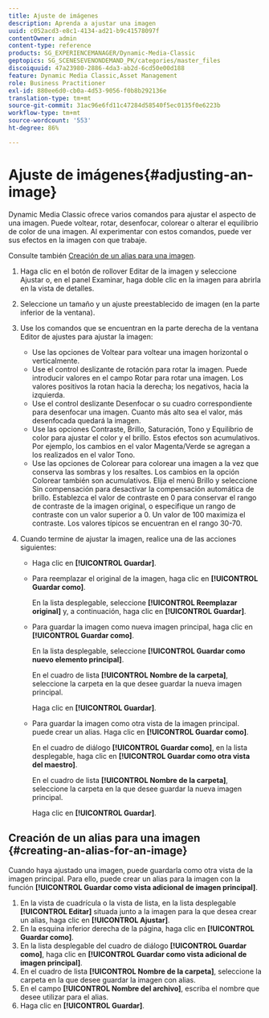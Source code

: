 ```yaml
---
title: Ajuste de imágenes
description: Aprenda a ajustar una imagen
uuid: c052acd3-e8c1-4134-ad21-b9c41578097f
contentOwner: admin
content-type: reference
products: SG_EXPERIENCEMANAGER/Dynamic-Media-Classic
geptopics: SG_SCENESEVENONDEMAND_PK/categories/master_files
discoiquuid: 47a23980-2886-4da3-ab2d-6cd50e00d188
feature: Dynamic Media Classic,Asset Management
role: Business Practitioner
exl-id: 880ee6d0-cb0a-4d53-9056-f0b8b292136e
translation-type: tm+mt
source-git-commit: 31ac96e6fd11c47284d58540f5ec0135f0e6223b
workflow-type: tm+mt
source-wordcount: '553'
ht-degree: 86%

---
```


# Ajuste de imágenes{#adjusting-an-image}

Dynamic Media Classic ofrece varios comandos para ajustar el aspecto de una imagen. Puede voltear, rotar, desenfocar, colorear o alterar el equilibrio de color de una imagen. Al experimentar con estos comandos, puede ver sus efectos en la imagen con que trabaje.

Consulte también [Creación de un alias para una imagen](adjusting-image.md#creating_an_alias_for_an_image).

1. Haga clic en el botón de rollover Editar de la imagen y seleccione Ajustar o, en el panel Examinar, haga doble clic en la imagen para abrirla en la vista de detalles.
1. Seleccione un tamaño y un ajuste preestablecido de imagen (en la parte inferior de la ventana).
1. Use los comandos que se encuentran en la parte derecha de la ventana Editor de ajustes para ajustar la imagen:

   * Use las opciones de Voltear para voltear una imagen horizontal o verticalmente. 
   * Use el control deslizante de rotación para rotar la imagen. Puede introducir valores en el campo Rotar para rotar una imagen. Los valores positivos la rotan hacia la derecha; los negativos, hacia la izquierda.
   * Use el control deslizante Desenfocar o su cuadro correspondiente para desenfocar una imagen. Cuanto más alto sea el valor, más desenfocada quedará la imagen.
   * Use las opciones Contraste, Brillo, Saturación, Tono y Equilibrio de color para ajustar el color y el brillo. Estos efectos son acumulativos. Por ejemplo, los cambios en el valor Magenta/Verde se agregan a los realizados en el valor Tono.
   * Use las opciones de Colorear para colorear una imagen a la vez que conserva las sombras y los resaltes. Los cambios en la opción Colorear también son acumulativos. Elija el menú Brillo y seleccione Sin compensación para desactivar la compensación automática de brillo. Establezca el valor de contraste en 0 para conservar el rango de contraste de la imagen original, o especifique un rango de contraste con un valor superior a 0. Un valor de 100 maximiza el contraste. Los valores típicos se encuentran en el rango 30-70.

1. Cuando termine de ajustar la imagen, realice una de las acciones siguientes:

   * Haga clic en **[!UICONTROL Guardar]**.
   * Para reemplazar el original de la imagen, haga clic en **[!UICONTROL Guardar como]**.

      En la lista desplegable, seleccione **[!UICONTROL Reemplazar original]** y, a continuación, haga clic en **[!UICONTROL Guardar]**.

   * Para guardar la imagen como nueva imagen principal, haga clic en **[!UICONTROL Guardar como]**.

      En la lista desplegable, seleccione **[!UICONTROL Guardar como nuevo elemento principal]**.

      En el cuadro de lista **[!UICONTROL Nombre de la carpeta]**, seleccione la carpeta en la que desee guardar la nueva imagen principal.

      Haga clic en **[!UICONTROL Guardar]**.

   * Para guardar la imagen como otra vista de la imagen principal. puede crear un alias. Haga clic en **[!UICONTROL Guardar como]**.

      En el cuadro de diálogo **[!UICONTROL Guardar como]**, en la lista desplegable, haga clic en **[!UICONTROL Guardar como otra vista del maestro]**.

      En el cuadro de lista **[!UICONTROL Nombre de la carpeta]**, seleccione la carpeta en la que desee guardar la nueva imagen principal.

      Haga clic en **[!UICONTROL Guardar]**.

## Creación de un alias para una imagen  {#creating-an-alias-for-an-image}

Cuando haya ajustado una imagen, puede guardarla como otra vista de la imagen principal. Para ello, puede crear un alias para la imagen con la función **[!UICONTROL Guardar como vista adicional de imagen principal]**.

1. En la vista de cuadrícula o la vista de lista, en la lista desplegable **[!UICONTROL Editar]** situada junto a la imagen para la que desea crear un alias, haga clic en **[!UICONTROL Ajustar]**.
1. En la esquina inferior derecha de la página, haga clic en **[!UICONTROL Guardar como]**.
1. En la lista desplegable del cuadro de diálogo **[!UICONTROL Guardar como]**, haga clic en **[!UICONTROL Guardar como vista adicional de imagen principal]**.
1. En el cuadro de lista **[!UICONTROL Nombre de la carpeta]**, seleccione la carpeta en la que desee guardar la imagen con alias.
1. En el campo **[!UICONTROL Nombre del archivo]**, escriba el nombre que desee utilizar para el alias.
1. Haga clic en **[!UICONTROL Guardar]**.
